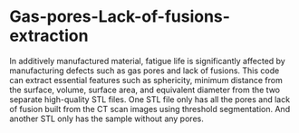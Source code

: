 # Gas-pores-Lack-of-fusions-extraction

In additively manufactured material, fatigue life is significantly affected by manufacturing defects such as gas pores and lack of fusions. 
This code can extract essential features such as sphericity, minimum distance from the surface, volume, surface area, and equivalent diameter from the two separate high-quality STL files.
One STL file only has all the pores and lack of fusion built from the CT scan images using threshold segmentation. 
And another STL only has the sample without any pores.
